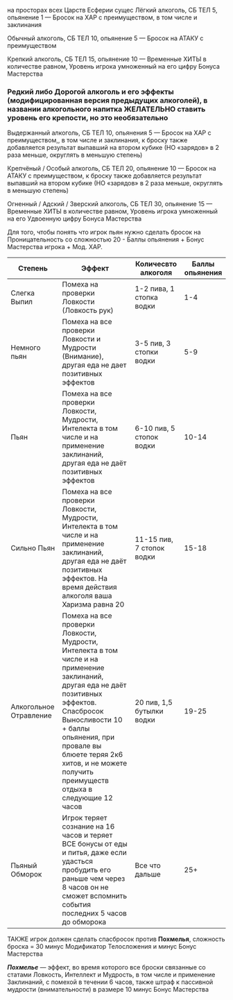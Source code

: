 на просторах всех Царств Есферии сущес
Лёгкий алкоголь, СБ ТЕЛ 5, опьянение 1 — Бросок на ХАР с преимуществом, в том числе и заклинания

Обычный алкоголь, СБ ТЕЛ 10, опьянение 5 — Бросок на АТАКУ с преимуществом

Крепкий алкоголь, СБ ТЕЛ 15, опьянение 10 — Временные ХИТЫ в количестве равном, Уровень игрока умноженный на его цифру Бонуса Мастерства

### Редкий либо Дорогой алкоголь и его эффекты (модифицированная версия предыдущих алкоголей), в названии алкогольного напитка ЖЕЛАТЕЛЬНО ставить уровень его крепости, но это необязательно

Выдержанный алкоголь, СБ ТЕЛ 10, опьянения 5 — Бросок на ХАР с преимуществом,, в том числе и заклинания, к броску также добавляется результат выпавший на втором кубике (НО «зарядов» в 2 раза меньше, округлять в меньшую степень)

Крепчёный / Особый алкоголь, СБ ТЕЛ 20, опьянение 10 — Бросок на АТАКУ с преимуществом, к броску также добавляется результат выпавший на втором кубике (НО «зарядов» в 2 раза меньше, округлять в меньшую степень)

Огненный / Адский / Зверский алкоголь, СБ ТЕЛ 30, опьянение 15 — Временные ХИТЫ в количестве равном, Уровень игрока умноженный на его Удвоенную цифру Бонуса Мастерства

Для того, чтобы понять что игрок пьян нужно сделать бросок на Проницательность со сложностью 20 - Баллы опьянения + Бонус Мастерства игрока + Мод. ХАР.

| Степень                | Эффект                                                                                                                                                                                                                                                                                 | Количесвто алкоголя       | Баллы опьянения |
| ---------------------- | -------------------------------------------------------------------------------------------------------------------------------------------------------------------------------------------------------------------------------------------------------------------------------------- | ------------------------- | --------------- |
| Слегка Выпил           | Помеха на проверки Ловкости (Ловкость рук)                                                                                                                                                                                                                                             | 1-2 пива, 1 стопка водки  | 1-4             |
| Немного пьян           | Помеха на все проверки Ловкости и Мудрости (Внимание), другая еда не дает позитивных эффектов                                                                                                                                                                                          | 3-5 пив, 3 стопки водки   | 5-9             |
| Пьян                   | Помеха на все проверки Ловкости, Мудрости, Интелекта в том числе и на применение заклинаний, другая еда не даёт позитивных эффектов                                                                                                                                                    | 6-10 пив, 5 стопок водки  | 10-14           |
| Сильно Пьян            | Помеха на все проверки Ловкости, Мудрости, Интелекта в том числе и на применение заклинаний, другая еда не даёт позитивных эффектов. На время действия алкоголя ваша Харизма равна 20                                                                                                  | 11-15 пив, 7 стопок водки | 15-18           |
| Алкогольное Отравление | Помеха на все проверки Ловкости, Мудрости, Интелекта в том числе и на применение заклинаний, другая еда не даёт позитивных эффектов. Спасбросок Выносливости 10 + баллы опьянения, при провале вы блюете теряя 2к6 хитов, и не можете получить преимуществ отдыха в следующие 12 часов | 20 пив, 1,5 бутылки водки | 19-25           |
| Пьяный Обморок         | Игрок теряет сознание на 16 часов и теряет ВСЕ бонусы от еды и питья, даже если удасться пробудить его раньше чем через 8 часов он не сможет вспомнить события последних 5 часов до обморока                                                                                           | Все что дальше            | 25+             |
ТАКЖЕ игрок должен сделать спасбросок против **Похмелья**, сложность броска = 30 минус Модификатор Телосложения и минус Бонус Мастерства

**_Похмелье_** — эффект, во время которого все броски связанные со статами Ловкость, Интеллект и Мудрость, в том числе и применение Заклинаний, с помехой в течении 6 часов, также штраф к пассивной мудрости (внимательности) в размере 10 минус Бонус Мастерства